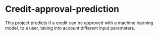 # Credit-approval-prediction
This project predicts if a credit can be approved with a machine learning model, to a user, taking into account different input parameters.
